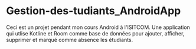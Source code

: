 # Gestion-des-tudiants_AndroidApp
Ceci est un projet pendant mon cours Android à l'ISITCOM. Une application qui utlise  Kotline et Room comme base de données pour ajouter, afficher, supprimer et marqué comme absence les étudiants.

